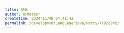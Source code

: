 ```yaml
---
title: 基础
author: RJMeteor
createTime: 2024/11/08 04:41:42
permalink: /developmentLanguage/java/Netty/7t92c9nx/
---
```

